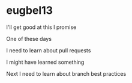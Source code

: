 # eugbel13

I'll get good at this I promise

One of these days

I need to learn about pull requests

I might have learned something

Next I need to learn about branch best practices